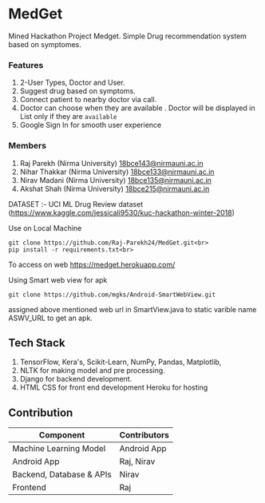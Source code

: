 
# MedGet

Mined Hackathon Project Medget. Simple Drug recommendation system based on symptomes.

### Features

 1. 2-User Types, Doctor and User.
 2. Suggest drug based on symptoms.
 3. Connect patient to nearby doctor via call.
 4. Doctor can choose when they are available . Doctor will be displayed in List only if they are `available`
 5. Google Sign In for smooth user experience

### Members 
1. Raj Parekh (Nirma University)
  18bce143@nirmauni.ac.in<br>
2. Nihar Thakkar (Nirma University)
  18bce133@nirmauni.ac.in<br>
3. Nirav Madani (Nirma University)
  18bce135@nirmauni.ac.in<br>
4. Akshat Shah (Nirma University)
  18bce215@nirmauni.ac.in<br>
  
  
DATASET :-
UCI ML Drug Review dataset<br>
(https://www.kaggle.com/jessicali9530/kuc-hackathon-winter-2018)

Use on Local Machine

    git clone https://github.com/Raj-Parekh24/MedGet.git<br>
    pip install -r requirements.txt<br>

To access on web
https://medget.herokuapp.com/<br>

Using Smart web view for apk

    git clone https://github.com/mgks/Android-SmartWebView.git

assigned above mentioned web url in SmartView.java to static varible name ASWV_URL to get an apk. <br>

## Tech Stack

 1. TensorFlow, Kera's, Scikit-Learn, NumPy, Pandas, Matplotlib, 
 2. NLTK    for making model and pre processing. 
 3. Django for backend development.
 4. HTML CSS for front end development Heroku for hosting

## Contribution
| Component | Contributors |
|--|--|
| Machine Learning Model | Android App |
| Android App | Raj, Nirav |
| Backend, Database & APIs | Nirav |
| Frontend | Raj |
